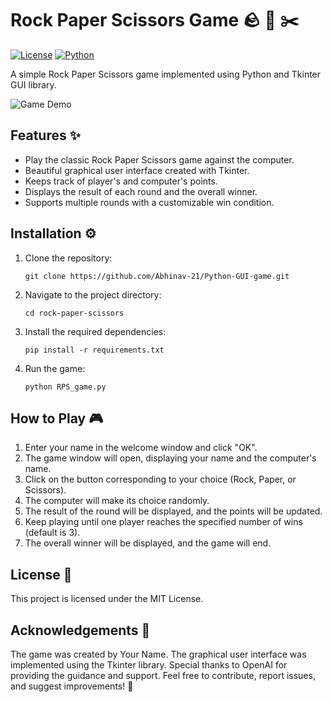 # Rock Paper Scissors Game 🪨 📃 ✂️

[![License](https://img.shields.io/badge/license-MIT-blue.svg)](LICENSE)
[![Python](https://img.shields.io/badge/python-3.9-blue.svg)](https://www.python.org/downloads/release/python-390/)

A simple Rock Paper Scissors game implemented using Python and Tkinter GUI library.

![Game Demo](game_demo.gif)

## Features ✨

- Play the classic Rock Paper Scissors game against the computer.
- Beautiful graphical user interface created with Tkinter.
- Keeps track of player's and computer's points.
- Displays the result of each round and the overall winner.
- Supports multiple rounds with a customizable win condition.

## Installation ⚙️

1. Clone the repository:

   ```shell
   git clone https://github.com/Abhinav-21/Python-GUI-game.git
   ```
2. Navigate to the project directory:
   ```shell
   cd rock-paper-scissors
   ```
3. Install the required dependencies:
   ```shell
   pip install -r requirements.txt
   ```
4. Run the game:
   ```shell
   python RPS_game.py
   ```


## How to Play 🎮

1. Enter your name in the welcome window and click "OK".
2. The game window will open, displaying your name and the computer's name.
3. Click on the button corresponding to your choice (Rock, Paper, or Scissors).
4. The computer will make its choice randomly.
5. The result of the round will be displayed, and the points will be updated.
6. Keep playing until one player reaches the specified number of wins (default is 3).
7. The overall winner will be displayed, and the game will end.


## License 📝

This project is licensed under the MIT License.


## Acknowledgements 🙏

The game was created by Your Name.
The graphical user interface was implemented using the Tkinter library.
Special thanks to OpenAI for providing the guidance and support.
Feel free to contribute, report issues, and suggest improvements! 🚀


